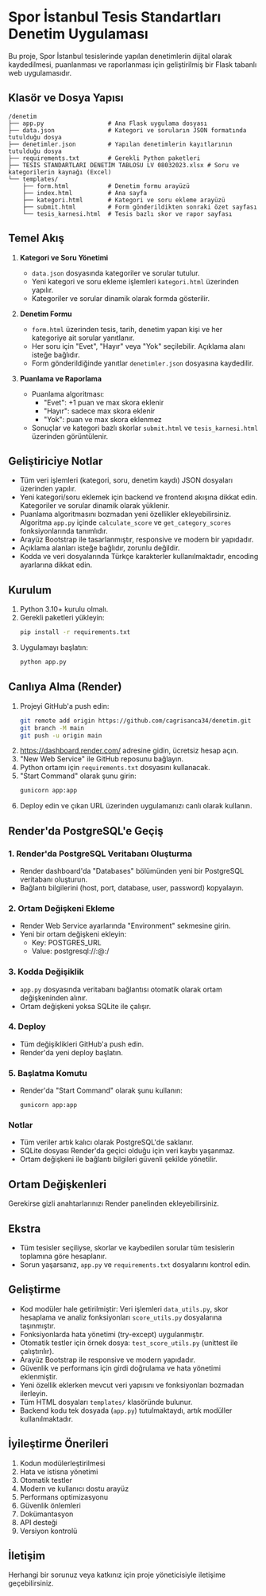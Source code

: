 # Spor İstanbul Tesis Standartları Denetim Uygulaması

Bu proje, Spor İstanbul tesislerinde yapılan denetimlerin dijital olarak kaydedilmesi, puanlanması ve raporlanması için geliştirilmiş bir Flask tabanlı web uygulamasıdır.

## Klasör ve Dosya Yapısı

```
/denetim
├── app.py                  # Ana Flask uygulama dosyası
├── data.json               # Kategori ve soruların JSON formatında tutulduğu dosya
├── denetimler.json         # Yapılan denetimlerin kayıtlarının tutulduğu dosya
├── requirements.txt        # Gerekli Python paketleri
├── TESİS STANDARTLARI DENETİM TABLOSU LV 08032023.xlsx # Soru ve kategorilerin kaynağı (Excel)
└── templates/
    ├── form.html           # Denetim formu arayüzü
    ├── index.html          # Ana sayfa
    ├── kategori.html       # Kategori ve soru ekleme arayüzü
    ├── submit.html         # Form gönderildikten sonraki özet sayfası
    └── tesis_karnesi.html  # Tesis bazlı skor ve rapor sayfası
```

## Temel Akış

1. **Kategori ve Soru Yönetimi**
   - `data.json` dosyasında kategoriler ve sorular tutulur.
   - Yeni kategori ve soru ekleme işlemleri `kategori.html` üzerinden yapılır.
   - Kategoriler ve sorular dinamik olarak formda gösterilir.

2. **Denetim Formu**
   - `form.html` üzerinden tesis, tarih, denetim yapan kişi ve her kategoriye ait sorular yanıtlanır.
   - Her soru için "Evet", "Hayır" veya "Yok" seçilebilir. Açıklama alanı isteğe bağlıdır.
   - Form gönderildiğinde yanıtlar `denetimler.json` dosyasına kaydedilir.

3. **Puanlama ve Raporlama**
   - Puanlama algoritması:
     - "Evet": +1 puan ve max skora eklenir
     - "Hayır": sadece max skora eklenir
     - "Yok": puan ve max skora eklenmez
   - Sonuçlar ve kategori bazlı skorlar `submit.html` ve `tesis_karnesi.html` üzerinden görüntülenir.

## Geliştiriciye Notlar

- Tüm veri işlemleri (kategori, soru, denetim kaydı) JSON dosyaları üzerinden yapılır.
- Yeni kategori/soru eklemek için backend ve frontend akışına dikkat edin. Kategoriler ve sorular dinamik olarak yüklenir.
- Puanlama algoritmasını bozmadan yeni özellikler ekleyebilirsiniz. Algoritma `app.py` içinde `calculate_score` ve `get_category_scores` fonksiyonlarında tanımlıdır.
- Arayüz Bootstrap ile tasarlanmıştır, responsive ve modern bir yapıdadır.
- Açıklama alanları isteğe bağlıdır, zorunlu değildir.
- Kodda ve veri dosyalarında Türkçe karakterler kullanılmaktadır, encoding ayarlarına dikkat edin.

## Kurulum

1. Python 3.10+ kurulu olmalı.
2. Gerekli paketleri yükleyin:
   ```zsh
   pip install -r requirements.txt
   ```
3. Uygulamayı başlatın:
   ```zsh
   python app.py
   ```

## Canlıya Alma (Render)

1. Projeyi GitHub'a push edin:
   ```zsh
   git remote add origin https://github.com/cagrisanca34/denetim.git
   git branch -M main
   git push -u origin main
   ```
2. https://dashboard.render.com/ adresine gidin, ücretsiz hesap açın.
3. "New Web Service" ile GitHub reposunu bağlayın.
4. Python ortamı için `requirements.txt` dosyasını kullanacak.
5. "Start Command" olarak şunu girin:
   ```zsh
   gunicorn app:app
   ```
6. Deploy edin ve çıkan URL üzerinden uygulamanızı canlı olarak kullanın.

## Render'da PostgreSQL'e Geçiş

### 1. Render'da PostgreSQL Veritabanı Oluşturma
- Render dashboard'da "Databases" bölümünden yeni bir PostgreSQL veritabanı oluşturun.
- Bağlantı bilgilerini (host, port, database, user, password) kopyalayın.

### 2. Ortam Değişkeni Ekleme
- Render Web Service ayarlarında "Environment" sekmesine girin.
- Yeni bir ortam değişkeni ekleyin:
  - Key: POSTGRES_URL
  - Value: postgresql://<user>:<password>@<host>:<port>/<database>

### 3. Kodda Değişiklik
- `app.py` dosyasında veritabanı bağlantısı otomatik olarak ortam değişkeninden alınır.
- Ortam değişkeni yoksa SQLite ile çalışır.

### 4. Deploy
- Tüm değişiklikleri GitHub'a push edin.
- Render'da yeni deploy başlatın.

### 5. Başlatma Komutu
- Render'da "Start Command" olarak şunu kullanın:
  ```
  gunicorn app:app
  ```

### Notlar
- Tüm veriler artık kalıcı olarak PostgreSQL'de saklanır.
- SQLite dosyası Render'da geçici olduğu için veri kaybı yaşanmaz.
- Ortam değişkeni ile bağlantı bilgileri güvenli şekilde yönetilir.

## Ortam Değişkenleri
Gerekirse gizli anahtarlarınızı Render panelinden ekleyebilirsiniz.

## Ekstra
- Tüm tesisler seçiliyse, skorlar ve kaybedilen sorular tüm tesislerin toplamına göre hesaplanır.
- Sorun yaşarsanız, `app.py` ve `requirements.txt` dosyalarını kontrol edin.

## Geliştirme
- Kod modüler hale getirilmiştir: Veri işlemleri `data_utils.py`, skor hesaplama ve analiz fonksiyonları `score_utils.py` dosyalarına taşınmıştır.
- Fonksiyonlarda hata yönetimi (try-except) uygulanmıştır.
- Otomatik testler için örnek dosya: `test_score_utils.py` (unittest ile çalıştırılır).
- Arayüz Bootstrap ile responsive ve modern yapıdadır.
- Güvenlik ve performans için girdi doğrulama ve hata yönetimi eklenmiştir.
- Yeni özellik eklerken mevcut veri yapısını ve fonksiyonları bozmadan ilerleyin.
- Tüm HTML dosyaları `templates/` klasöründe bulunur.
- Backend kodu tek dosyada (`app.py`) tutulmaktaydı, artık modüller kullanılmaktadır.

## İyileştirme Önerileri
1. Kodun modülerleştirilmesi
2. Hata ve istisna yönetimi
3. Otomatik testler
4. Modern ve kullanıcı dostu arayüz
5. Performans optimizasyonu
6. Güvenlik önlemleri
7. Dokümantasyon
8. API desteği
9. Versiyon kontrolü

## İletişim
Herhangi bir sorunuz veya katkınız için proje yöneticisiyle iletişime geçebilirsiniz.
